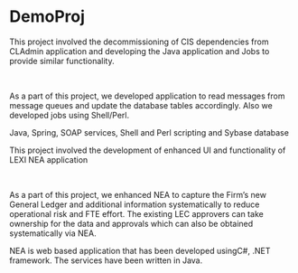 # DemoProj




This project involved the decommissioning of CIS dependencies from
CLAdmin application and developing the Java application and Jobs to provide
similar functionality.

 

As a part of this project, we developed application to read messages
from message queues and update the database tables accordingly. Also we
developed jobs using Shell/Perl.

Java,
Spring, SOAP services, Shell and Perl scripting and Sybase database




This project involved the development of enhanced UI and
functionality of LEXI NEA application

 

As a part of this project, we enhanced NEA to capture the Firm’s new
General Ledger and additional information systematically to reduce operational
risk and FTE effort. The existing LEC approvers can take ownership for the data
and approvals which can also be obtained systematically via NEA. 

NEA is web based application that has been
developed usingC#, .NET framework. The services have been written in Java.
